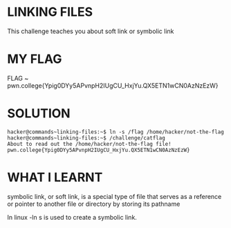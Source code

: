 
# LINKING FILES

This challenge teaches you about soft link or symbolic link
# MY FLAG

FLAG ~ pwn.college{Ypig0DYy5APvnpH2IUgCU_HxjYu.QX5ETN1wCN0AzNzEzW}


# SOLUTION

```
hacker@commands~linking-files:~$ ln -s /flag /home/hacker/not-the-flag
hacker@commands~linking-files:~$ /challenge/catflag
About to read out the /home/hacker/not-the-flag file!
pwn.college{Ypig0DYy5APvnpH2IUgCU_HxjYu.QX5ETN1wCN0AzNzEzW}
```


# WHAT I LEARNT

symbolic link, or soft link, is a special type of file that serves as a reference or pointer to another file or directory by storing its pathname

In linux -ln s is used to create a symbolic link.

